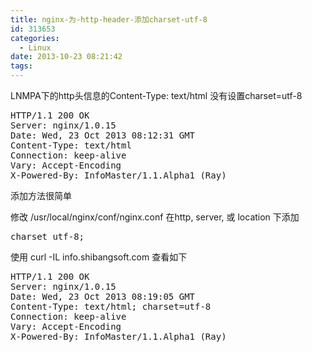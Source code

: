 ```yaml
---
title: nginx-为-http-header-添加charset-utf-8
id: 313653
categories:
  - Linux
date: 2013-10-23 08:21:42
tags:
---
```


LNMPA下的http头信息的Content-Type: text/html 没有设置charset=utf-8
<pre class="lang:default decode:true">HTTP/1.1 200 OK
Server: nginx/1.0.15
Date: Wed, 23 Oct 2013 08:12:31 GMT
Content-Type: text/html
Connection: keep-alive
Vary: Accept-Encoding
X-Powered-By: InfoMaster/1.1.Alpha1 (Ray)</pre>
添加方法很简单

修改 /usr/local/nginx/conf/nginx.conf 在http, server, 或 location 下添加
<pre class="lang:default decode:true">charset utf-8;</pre>
使用 curl -IL info.shibangsoft.com 查看如下
<pre class="lang:default decode:true">HTTP/1.1 200 OK
Server: nginx/1.0.15
Date: Wed, 23 Oct 2013 08:19:05 GMT
Content-Type: text/html; charset=utf-8
Connection: keep-alive
Vary: Accept-Encoding
X-Powered-By: InfoMaster/1.1.Alpha1 (Ray)</pre>